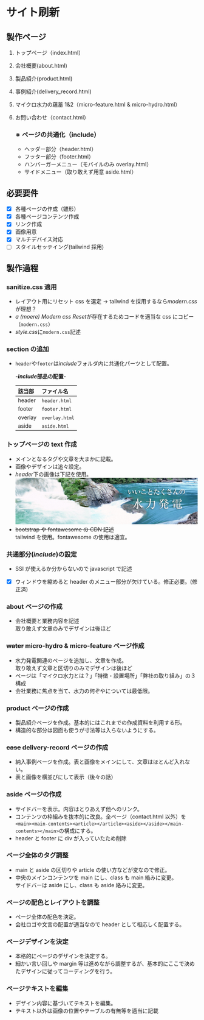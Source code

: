 # サイト刷新

## 製作ページ

1. トップページ（index.html）
2. 会社概要(about.html)
3. 製品紹介(product.html)
4. 事例紹介(delivery_record.html)
5. マイクロ水力の蘊蓄 1&2（micro-feature.html & micro-hydro.html）
6. お問い合わせ（contact.html）

    ### ※ ページの共通化（include）

    - ヘッダー部分（header.html）
    - フッター部分（footer.html）
    - ハンバーガーメニュー（モバイルのみ overlay.html）
    - サイドメニュー（取り敢えず用意 aside.html）

## 必要要件

-   [x] 各種ページの作成（雛形）
-   [x] 各種ページコンテンツ作成
-   [x] リンク作成
-   [x] 画像用意
-   [x] マルチデバイス対応
-   [ ] スタイルセッテイング(tailwind 採用)

## 製作過程

### sanitize.css 適用

-   レイアウト用にリセット css を選定 → tailwind を採用するなら*modern.css*が理想？
-   *a (moere) Modern css Reset*が存在するためコードを適当な css にコピー（`modern.css`）
-   *style.css*に`modern.css`記述

### section の追加

-   `header`や`footer`は*include*フォルダ内に共通化パーツとして配置。

    ***-include*部品の配置-**

    | 該当部  | ファイル名     |
    | ------- | -------------- |
    | header  | `header.html`  |
    | footer  | `footer.html`  |
    | overlay | `overlay.html` |
    | aside   | `aside.html`   |

### トップページの text 作成

-   メインとなるタグや文章を大まかに記載。
-   画像やデザインは追々設定。
-   *header*下の画像は下記を使用。
    ![いいことたくさんの水力発電](/img/energy2_img@2x.jpg)
-   ~~bootstrap や fontawesome の CDN 記述~~<br>
    tailwind を使用。fontawesome の使用は適宜。

### 共通部分(_include_)の設定

-   SSI が使えるか分からないので javascript で記述
-   [x] ウィンドウを縮めると header のメニュー部分が欠けている。修正必要。(修正済)

### about ページの作成

-   会社概要と業務内容を記述<br>
    取り敢えず文章のみでデザインは後ほど

### ~~water~~ micro-hydro & micro-feature ページ作成

-   水力発電関連のページを追加し、文章を作成。<br>
    取り敢えず文章と区切りのみでデザインは後ほど
-   ページは「マイクロ水力とは？」「特徴・設置場所」「弊社の取り組み」の３構成
-   会社業務に焦点を当て、水力の何ぞやについては最低限。

### product ページの作成

-   製品紹介ページを作成。基本的にはこれまでの作成資料を利用する形。
-   構造的な部分は図面も使うが寸法等は入らないようにする。

### ~~case~~ delivery-record ページの作成

-   納入事例ページを作成。表と画像をメインにして、文章はほとんど入れない。
-   表と画像を横並びにして表示（後々の話）

### aside ページの作成

-   サイドバーを表示。内容はとりあえず他へのリンク。
-   コンテンツの枠組みを抜本的に改良。全ページ（contact.html 以外）を`<main><main-contents><article></article><aside></aside></main-contents></main>`の構成にする。
-   header と footer に div が入っていたため削除

### ページ全体のタグ調整

-   main と aside の区切りや article の使い方などが変なので修正。
-   中央のメインコンテンツを main にし、class も main 絡みに変更。<br> サイドバーは aside にし、class も aside 絡みに変更。

### ページの配色とレイアウトを調整

-   ページ全体の配色を決定。
-   会社ロゴや文言の配置が適当なので header として相応しく配置する。

### ページデザインを決定

-   本格的にページのデザインを決定する。
-   細かい言い回しや margin 等は進めながら調整するが、基本的にここで決めたデザインに従ってコーディングを行う。

### ページテキストを編集

-   デザイン内容に基づいてテキストを編集。
-   テキスト以外は画像の位置やテーブルの有無等を適当に記載
